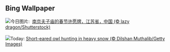 ## Bing Wallpaper
![](https://www.bing.com/th?id=OHR.SpringFestival25Y_ZH-CN6133182159_UHD.jpg&w=1000)今日图片: &nbsp;[南京夫子庙的春节许愿牌，江苏省，中国 (© lazy dragon/Shutterstock)](https://www.bing.com/th?id=OHR.SpringFestival25Y_ZH-CN6133182159_UHD.jpg)
<br><br/>
![](https://www.bing.com/th?id=OHR.FlyingOwl_EN-US8779625388_UHD.jpg&w=1000)Today: [Short-eared owl hunting in heavy snow (© Dilshan Muthalib/Getty Images)](https://www.bing.com/th?id=OHR.FlyingOwl_EN-US8779625388_UHD.jpg)
<br><br/>
